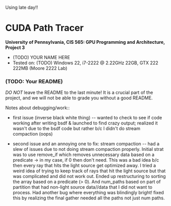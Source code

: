 Using late day!!

CUDA Path Tracer
================

**University of Pennsylvania, CIS 565: GPU Programming and Architecture, Project 3**

* (TODO) YOUR NAME HERE
* Tested on: (TODO) Windows 22, i7-2222 @ 2.22GHz 22GB, GTX 222 222MB (Moore 2222 Lab)

### (TODO: Your README)

*DO NOT* leave the README to the last minute! It is a crucial part of the
project, and we will not be able to grade you without a good README.

Notes about debugging/work::

- first issue (inverse black white thing) -- wanted to check to see if code working after writing bsdf & launched to find crazy output; realized it wasn't due to the bsdf code but rather b/c I didn't do stream compaction (oops) 

- second issue and an annoying one to fix: stream compaction -- had a slew of issues due to not doing stream compaction properly. Initial strat was to use remove_if which removes unnecessary data based on a predicate -> in my case, if 0 then don't need. This was a bad idea b/c then every ray that hits the light source get optimized away. I tried a weird idea of trying to keep track of rays that hit the light source but that was complicated and did not work out. Ended up restructuring to sorting the array based on a predicate (> 0). And num_paths based on part of partition that had non-light source data//data that I did not want to process. Had another bug where everything was blindingly bright! fixed this by realizing the final gather needed all the paths not just num paths.
